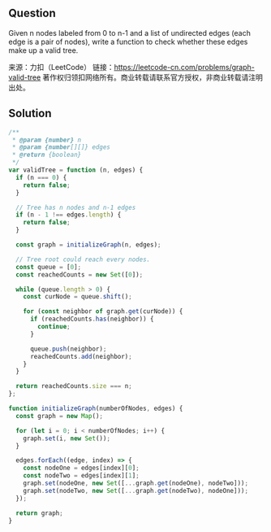 ## Question

Given n nodes labeled from 0 to n-1 and a list of undirected edges (each edge is a pair of nodes), write a function to check whether these edges make up a valid tree.

来源：力扣（LeetCode）
链接：https://leetcode-cn.com/problems/graph-valid-tree
著作权归领扣网络所有。商业转载请联系官方授权，非商业转载请注明出处。

## Solution

```javascript
/**
 * @param {number} n
 * @param {number[][]} edges
 * @return {boolean}
 */
var validTree = function (n, edges) {
  if (n === 0) {
    return false;
  }

  // Tree has n nodes and n-1 edges
  if (n - 1 !== edges.length) {
    return false;
  }

  const graph = initializeGraph(n, edges);

  // Tree root could reach every nodes.
  const queue = [0];
  const reachedCounts = new Set([0]);

  while (queue.length > 0) {
    const curNode = queue.shift();

    for (const neighbor of graph.get(curNode)) {
      if (reachedCounts.has(neighbor)) {
        continue;
      }

      queue.push(neighbor);
      reachedCounts.add(neighbor);
    }
  }

  return reachedCounts.size === n;
};

function initializeGraph(numberOfNodes, edges) {
  const graph = new Map();

  for (let i = 0; i < numberOfNodes; i++) {
    graph.set(i, new Set());
  }

  edges.forEach((edge, index) => {
    const nodeOne = edges[index][0];
    const nodeTwo = edges[index][1];
    graph.set(nodeOne, new Set([...graph.get(nodeOne), nodeTwo]));
    graph.set(nodeTwo, new Set([...graph.get(nodeTwo), nodeOne]));
  });

  return graph;
}
```

